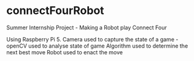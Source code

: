 # connectFourRobot
Summer Internship Project - Making a Robot play Connect Four

Using Raspberry Pi 5.
Camera used to capture the state of a game - openCV used to analyse state of game
Algorithm used to determine the next best move
Robot used to enact the move
